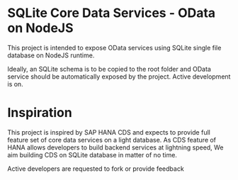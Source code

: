# SQLite Core Data Services - OData on NodeJS 
This project is intended to expose OData services using SQLite single file database on NodeJS runtime.

Ideally, an SQLite schema is to be copied to the root folder and OData service should be automatically exposed by the project.
Active development is on.

# Inspiration
This project is inspired by SAP HANA CDS and expects to provide full feature set of core data services on a light database.
As CDS feature of HANA allows developers to build backend services at lightning speed, We aim building CDS on SQLite database in matter of no time.

Active developers are requested to fork or provide feedback
